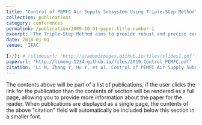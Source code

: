 ```yaml
---
title: "Control of PEMFC Air Supply Subsystem Using Triple-Step Method"
collection: publications
category: conferences
permalink: /publication/2009-10-01-paper-title-number-1
excerpt: 'The Triple-Step Method aims to provide robust and precise control over the complex, nonlinear and highly coupled processes present in the PEMFC air supply system.'
date: 2018-01-01
venue: 'IFAC'

[//]: # (slidesurl: 'http://academicpages.github.io/files/slides1.pdf')
paperurl: 'http://limeng-1234.github.io/files/2019-Control_PEMFC.pdf'
citation: 'Li M, Zhang Y, Hu Y, et al. Control of PEMFC Air Supply Subsystem Using Triple-Step Method[C]//2019 Chinese Control Conference (CCC). IEEE, 2019: 6547-6552.'
---
```


The contents above will be part of a list of publications, if the user clicks the link for the publication than the contents of section will be rendered as a full page, allowing you to provide more information about the paper for the reader. When publications are displayed as a single page, the contents of the above "citation" field will automatically be included below this section in a smaller font.